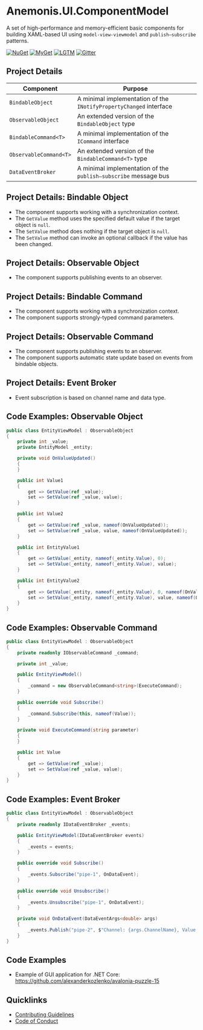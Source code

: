 # Anemonis.UI.ComponentModel

A set of high-performance and memory-efficient basic components for building XAML-based UI using `model-view-viewmodel` and `publish–subscribe` patterns.

[![NuGet](https://img.shields.io/nuget/vpre/Anemonis.UI.ComponentModel.svg?style=flat-square)](https://www.nuget.org/packages/Anemonis.UI.ComponentModel)
[![MyGet](https://img.shields.io/myget/alexanderkozlenko/vpre/Anemonis.UI.ComponentModel.svg?label=myget&style=flat-square)](https://www.myget.org/feed/alexanderkozlenko/package/nuget/Anemonis.UI.ComponentModel)
[![LGTM](https://img.shields.io/lgtm/alerts/github/alexanderkozlenko/ui-component-model.svg?style=flat-square)](https://lgtm.com/projects/g/alexanderkozlenko/ui-component-model)
[![Gitter](https://img.shields.io/gitter/room/nwjs/nw.js.svg?style=flat-square)](https://gitter.im/anemonis/ui-component-model)

## Project Details

| Component | Purpose |
| --- | --- |
| `BindableObject` | A minimal implementation of the `INotifyPropertyChanged` interface |
| `ObservableObject` | An extended version of the `BindableObject` type |
| `BindableCommand<T>` | A minimal implementation of the `ICommand` interface |
| `ObservableCommand<T>` | An extended version of the `BindableCommand<T>` type |
| `DataEventBroker` | A minimal implementation of the `publish–subscribe` message bus |

## Project Details: Bindable Object

- The component supports working with a synchronization context.
- The `GetValue` method uses the specified default value if the target object is `null`.
- The `SetValue` method does nothing if the target object is `null`.
- The `SetValue` method can invoke an optional callback if the value has been changed.

## Project Details: Observable Object

- The component supports publishing events to an observer.

## Project Details: Bindable Command

- The component supports working with a synchronization context.
- The component supports strongly-typed command parameters.

## Project Details: Observable Command

- The component supports publishing events to an observer.
- The component supports automatic state update based on events from bindable objects.

## Project Details: Event Broker

- Event subscription is based on channel name and data type.

## Code Examples: Observable Object

```cs
public class EntityViewModel : ObservableObject
{
    private int _value;
    private EntityModel _entity;

    private void OnValueUpdated()
    {
    }

    public int Value1
    {
        get => GetValue(ref _value);
        set => SetValue(ref _value, value);
    }

    public int Value2
    {
        get => GetValue(ref _value, nameof(OnValueUpdated));
        set => SetValue(ref _value, value, nameof(OnValueUpdated));
    }

    public int EntityValue1
    {
        get => GetValue(_entity, nameof(_entity.Value), 0);
        set => SetValue(_entity, nameof(_entity.Value), value);
    }

    public int EntityValue2
    {
        get => GetValue(_entity, nameof(_entity.Value), 0, nameof(OnValueUpdated));
        set => SetValue(_entity, nameof(_entity.Value), value, nameof(OnValueUpdated));
    }
}
```

## Code Examples: Observable Command

```cs
public class EntityViewModel : ObservableObject
{
    private readonly IObservableCommand _command;

    private int _value;

    public EntityViewModel()
    {
        _command = new ObservableCommand<string>(ExecuteCommand);
    }

    public override void Subscribe()
    {
        _command.Subscribe(this, nameof(Value));
    }

    private void ExecuteCommand(string parameter)
    {
    }

    public int Value
    {
        get => GetValue(ref _value);
        set => SetValue(ref _value, value);
    }
}
```

## Code Examples: Event Broker

```cs
public class EntityViewModel : ObservableObject
{
    private readonly IDataEventBroker _events;

    public EntityViewModel(IDataEventBroker events)
    {
        _events = events;
    }

    public override void Subscribe()
    {
        _events.Subscribe("pipe-1", OnDataEvent);
    }

    public override void Unsubscribe()
    {
        _events.Unsubscribe("pipe-1", OnDataEvent);
    }

    private void OnDataEvent(DataEventArgs<double> args)
    {
        _events.Publish("pipe-2", $"Channel: {args.ChannelName}, Value: {args.Value}");
    }
}
```

## Code Examples

- Example of GUI application for .NET Core: https://github.com/alexanderkozlenko/avalonia-puzzle-15

## Quicklinks

- [Contributing Guidelines](./CONTRIBUTING.md)
- [Code of Conduct](./CODE_OF_CONDUCT.md)
